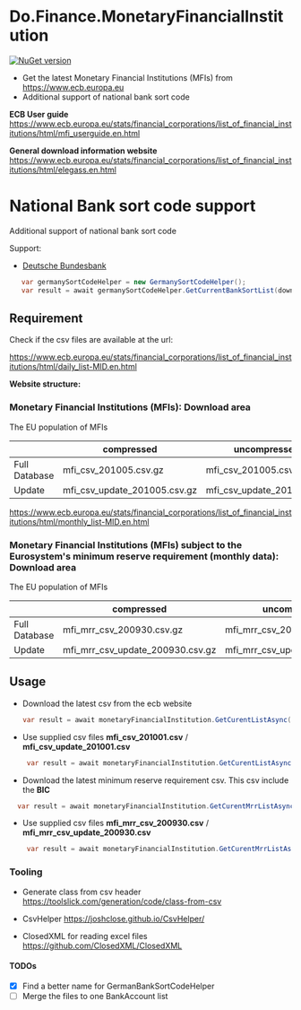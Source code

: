﻿# Do.Finance.MonetaryFinancialInstitution
[![NuGet version](https://badge.fury.io/nu/Doit.Finance.MonetaryFinancialInstitutions.svg)](https://badge.fury.io/nu/Doit.Finance.MonetaryFinancialInstitutions)

- Get the latest Monetary Financial Institutions (MFIs) from https://www.ecb.europa.eu 
- Additional support of national bank sort code

**ECB User guide**
https://www.ecb.europa.eu/stats/financial_corporations/list_of_financial_institutions/html/mfi_userguide.en.html

**General download information website**
https://www.ecb.europa.eu/stats/financial_corporations/list_of_financial_institutions/html/elegass.en.html

# National Bank sort code support
Additional support of national bank sort code

Support:
- [Deutsche Bundesbank](https://www.bundesbank.de/en/tasks/payment-systems/services/bank-sort-codes/download-bank-sort-codes-626218)
 ```csharp
    var germanySortCodeHelper = new GermanySortCodeHelper();
    var result = await germanySortCodeHelper.GetCurrentBankSortList(download: true);
  ```


## Requirement

Check if the csv files are available at the url:

https://www.ecb.europa.eu/stats/financial_corporations/list_of_financial_institutions/html/daily_list-MID.en.html

**Website structure:**

### Monetary Financial Institutions (MFIs): Download area

The EU population of MFIs


|               | compressed                   | uncompressed              |
|---------------|------------------------------|---------------------------|
| Full Database | mfi_csv_201005.csv.gz        | mfi_csv_201005.csv        |
| Update        | mfi_csv_update_201005.csv.gz | mfi_csv_update_201005.csv |


https://www.ecb.europa.eu/stats/financial_corporations/list_of_financial_institutions/html/monthly_list-MID.en.html

### Monetary Financial Institutions (MFIs) subject to the Eurosystem's minimum reserve requirement (monthly data): Download area

The EU population of MFIs

|               | compressed                       | uncompressed                 |
|---------------|----------------------------------|------------------------------|
| Full Database | mfi_mrr_csv_200930.csv.gz        | mfi_mrr_csv_200930.csv       |
| Update        | mfi_mrr_csv_update_200930.csv.gz | mfi_mrr_csv_update_200930.csv|


## Usage

- Download the latest csv from the ecb website

   ```csharp
   var result = await monetaryFinancialInstitution.GetCurentListAsync(true);
  ```

- Use supplied csv files **mfi_csv_201001.csv** / **mfi_csv_update_201001.csv**
  ```csharp
   var result = await monetaryFinancialInstitution.GetCurentListAsync(false);
  ```

- Download the latest minimum reserve requirement csv. This csv include the **BIC**
 ```csharp
   var result = await monetaryFinancialInstitution.GetCurentMrrListAsync(true);
  ```
- Use supplied csv files **mfi_mrr_csv_200930.csv** / **mfi_mrr_csv_update_200930.csv**
  ```csharp
   var result = await monetaryFinancialInstitution.GetCurentMrrListAsync(false);
  ```

### Tooling

- Generate class from csv header
https://toolslick.com/generation/code/class-from-csv

- CsvHelper
https://joshclose.github.io/CsvHelper/

- ClosedXML for reading excel files
https://github.com/ClosedXML/ClosedXML

#### TODOs
- [x] Find a better name for GermanBankSortCodeHelper
- [ ] Merge the files to one BankAccount list
